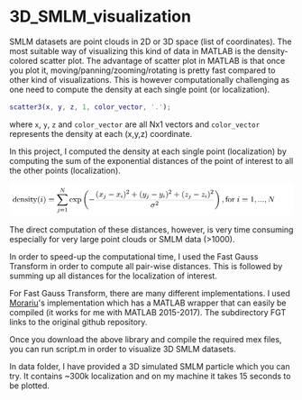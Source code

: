 # 3D_SMLM_visualization

SMLM datasets are point clouds in 2D or 3D space (list of coordinates).
The most suitable way of visualizing this kind of data in MATLAB is the density-colored scatter plot. The advantage of scatter plot in MATLAB is that once you plot it, moving/panning/zooming/rotating is pretty fast compared to other kind of visualizations.
This is however computationally challenging as one need to compute the density at each single point (or localization).   
```matlab
scatter3(x, y, z, 1, color_vector, '.');
```
where `x`, `y`, `z` and `color_vector` are all Nx1 vectors and `color_vector` represents the density at each (x,y,z) coordinate.  

In this project, I computed the density at each single point (localization) by computing the sum of the exponential distances of the point of interest to all the other points (localization).

![density equation](img/eq_density.png)

The direct computation of these distances, however, is very time consuming especially for very large point clouds or SMLM data (>1000).

In order to speed-up the computational time, I used the Fast Gauss Transform in order to compute all pair-wise distances. This is followed by summing up all distances for the localization of interest.

For Fast Gauss Transform, there are many different implementations. I used [Morariu](https://github.com/vmorariu/figtree)'s  implementation which has a MATLAB wrapper that can easily be compiled (it works for me with MATLAB 2015-2017).
The subdirectory FGT links to the original github repository.

Once you download the above library and compile the required mex files, you can run script.m in order to visualize 3D SMLM datasets.

In data folder, I have provided a 3D simulated SMLM particle which you can try. It contains ~300k localization and on my machine it takes 15 seconds to be plotted.